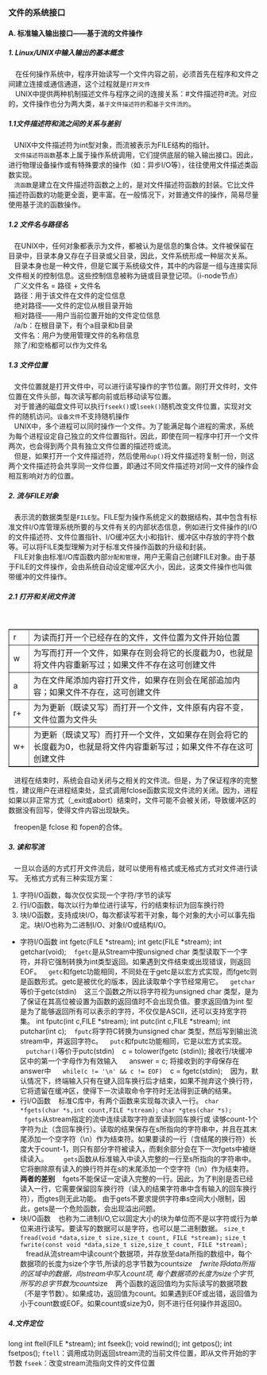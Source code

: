 ### 文件的系统接口  
#### A. 标准输入输出接口——基于流的文件操作  
##### 1. Linux/UNIX中输入输出的基本概念  
&ensp;&ensp;在任何操作系统中，程序开始读写一个文件内容之前，必须首先在程序和文件之间建立连接或通信通道，这个过程就是`打开文件`  
&ensp;&ensp;UNIX中提供两种机制描述文件与程序之间的连接关系：#文件描述符#流。对应的，文件操作也分为两大类，`基于文件描述符的`和`基于文件流的`。  
  
##### 1.1文件描述符和流之间的关系与差别  
 &nbsp;&nbsp;&nbsp;UNIX中文件描述符为int型对象，而流被表示为FILE结构的指针。  
 &nbsp;&nbsp;&nbsp;`文件描述符函数`基本上属于操作系统调用，它们提供底层的输入输出接口。因此，进行物理设备操作或有特殊要求的操作（如：异步I/O等），往往使用文件描述类函数实现。  
 &nbsp;&nbsp;&nbsp;`流函数`是建立在文件描述符函数之上的，是对文件描述符函数的封装。它比文件描述符函数的功能更全面，更丰富。在一般情况下，对普通文件的操作，简易尽量使用基于流的函数操作。  
 ##### 1.2 文件名与路径名  
 &nbsp;&nbsp;&nbsp;在UNIX中，任何对象都表示为文件，都被认为是信息的集合体。文件被保留在目录中，目录本身又存在子目录或父目录，因此，文件系统形成一种层次关系。  
 &nbsp;&nbsp;&nbsp;目录本身也是一种文件，但是它属于系统级文件，其中的内容是一组与连接实际文件相关的控制信息。这些控制信息被称为链或目录登记项。（i-node节点）  
 &nbsp;&nbsp;&nbsp;广义文件名 = 路径 + 文件名  
 &nbsp;&nbsp;&nbsp;路径：用于该文件在文件的定位信息  
 &nbsp;&nbsp;&nbsp;绝对路径——文件的定位从根目录开始  
 &nbsp;&nbsp;&nbsp;相对路径——用户当前位置开始的文件定位信息  
 &nbsp;&nbsp;&nbsp;/a/b：在根目录下，有个a目录和b目录  
 &nbsp;&nbsp;&nbsp;文件名：用户为使用管理文件的名称信息  
 &nbsp;&nbsp;&nbsp;除了/和空格都可以作为文件名  
 ##### 1.3 文件位置  
 &nbsp;&nbsp;&nbsp;文件位置就是打开文件中，可以进行读写操作的字节位置。刚打开文件时，文件位置在文件头部，每次读写都向前或后移动读写位置。  
 &nbsp;&nbsp;&nbsp;对于普通的磁盘文件可以执行`fseek()`或`lseek()`随机改变文件位置，实现对文件的随机访问。`设备文件`不支持随机操作  
 &nbsp;&nbsp;&nbsp;UNIX中，多个进程可以同时操作一个文件。为了能满足每个进程的需求，系统为每个进程设定自己独立的文件位置指针。因此，即使在同一程序中打开一个文件两次，也会得到两个具有独立文件位置的描述符或流。  
 &nbsp;&nbsp;&nbsp;但是，如果打开一个文件描述符，然后使用`dup()`将文件描述符复制一份，则这两个文件描述符会共享同一文件位置，即通过不同文件描述符对同一文件的操作会相互影响对方的位置。  
##### 2. 流与FILE对象  
 &nbsp;&nbsp;&nbsp;表示流的数据类型是`FILE型`。FILE型为操作系统定义的数据结构，其中包含有标准文件I/O库管理系统所要的与文件有关的内部状态信息，例如进行文件操作的I/O的文件描述符、文件位置指针、I/O缓冲区大小和指针、缓冲区中存放的字符个数等。可以将FILE类型理解为对于标准文件操作函数的升级和封装。  
 &nbsp;&nbsp;&nbsp;FILE对象由标准I/O库函数内部`分配和管理`，用户无需自己创建FILE对象。由于基于FILE的文件操作，会由系统自动设定缓冲区大小，因此，这类文件操作也叫做带缓冲的文件操作。  
 ##### 2.1 打开和关闭文件流  
<table border="1">  
 &nbsp;&nbsp;&nbsp;<tr>  
 &nbsp;&nbsp;&nbsp;&nbsp;&nbsp;&nbsp;&nbsp;<td>r</td>  
 &nbsp;&nbsp;&nbsp;&nbsp;&nbsp;&nbsp;&nbsp;<td>为读而打开一个已经存在的文件，文件位置为文件开始位置</td>  
 &nbsp;&nbsp;&nbsp;</tr>  
 &nbsp;&nbsp;&nbsp;<tr>  
 &nbsp;&nbsp;&nbsp;&nbsp;&nbsp;&nbsp;&nbsp;<td>w</td>  
 &nbsp;&nbsp;&nbsp;&nbsp;&nbsp;&nbsp;&nbsp;<td>为写而打开一个文件，如果存在则会将它的长度截为0，也就是将文件内容重新写过；如果文件不存在这可创建文件</td>  
 &nbsp;&nbsp;&nbsp;</tr>  
 &nbsp;&nbsp;&nbsp;<tr>  
 &nbsp;&nbsp;&nbsp;&nbsp;&nbsp;&nbsp;&nbsp;<td>a</td>  
 &nbsp;&nbsp;&nbsp;&nbsp;&nbsp;&nbsp;&nbsp;<td>为在文件尾添加内容打开文件，如果存在则会在尾部追加内容；如果文件不存在，这可创建文件</td>  
 &nbsp;&nbsp;&nbsp;</tr>  
 &nbsp;&nbsp;&nbsp;<tr>  
 &nbsp;&nbsp;&nbsp;&nbsp;&nbsp;&nbsp;&nbsp;<td>r+</td>  
 &nbsp;&nbsp;&nbsp;&nbsp;&nbsp;&nbsp;&nbsp;<td>为为更新（既读又写）而打开一个文件，文件原有内容不变，文件位置为文件头</td>  
 &nbsp;&nbsp;&nbsp;</tr>  
 &nbsp;&nbsp;&nbsp;&nbsp;<tr>  
 &nbsp;&nbsp;&nbsp;&nbsp;&nbsp;&nbsp;&nbsp;<td>w+</td>  
 &nbsp;&nbsp;&nbsp;&nbsp;&nbsp;&nbsp;&nbsp;<td>为更新（既读又写）而打开一个文件，文如果存在则会将它的长度截为0，也就是将文件内容重新写过；如果文件不存在这可创建文件  
 &nbsp;&nbsp;&nbsp;&nbsp;&nbsp;&nbsp;&nbsp;</td>  
 &nbsp;&nbsp;&nbsp;</tr>  
</table>  
 &nbsp;&nbsp;&nbsp;进程在结束时，系统会自动关闭与之相关的文件流。但是，为了保证程序的完整性，建议用户在进程结束处，显式调用fclose函数实现文件流的关闭。因为，进程如果以非正常方式（_exit或abort）结束时，文件可能不会被关闭，导致缓冲区的数据没有回写，使得文件内容出现缺失。  
  
 &nbsp;&nbsp;&nbsp;freopen是 fclose 和 fopen的合体。  
##### 3. 读和写流
 &nbsp;&nbsp;&nbsp;一旦以合适的方式打开文件流后，就可以使用有格式或无格式方式对文件进行读写。
无格式方式有三种实现方案：
1. 字符I/O函数，每次仅仅实现一个字符/字节的读写
2. 行I/O函数，每次以行为单位进行读写，行的结束标识为回车换行符
3. 块I/O函数，支持成块I/O，每次都读写若干对象，每个对象的大小可以事先指定。块I/O也称为二进制I/O、对象I/O或结构I/O。
- 字符I/O函数
int fgetc(FILE *stream);
int getc(FILE *stream);
int getchar(void);
 &nbsp;&nbsp;&nbsp;`fgetc`是从Stream中按unsigned char 类型读取下一个字符，并将它强制转换为int类型返回。如果遇到文件结束或出现错误，则返回EOF。
 &nbsp;&nbsp;&nbsp;`getc`和fgetc功能相同，不同处在于getc是以宏方式实现，而fgetc则是函数形式。getc是被优化的版本，因此读取单个字节经常用它。
 &nbsp;&nbsp;&nbsp;`getchar`等价于getc(stdin)
 &nbsp;&nbsp;&nbsp;这三个函数之所以将字符视为unsigned char 类型，是为了保证在其高位被设置为函数的返回值时不会出现负值。要求返回值为int 型是为了能够返回所有可以表示的字符，不仅仅是ASCII，还可以支持宽字符集。
int fputc(int c,FILE *stream);
int putc(int c,FILE *stream);
int putchar(int c);
 &nbsp;&nbsp;&nbsp;`fputc`将字符C转换为unsigned char 类型，然后写到输出流stream中，并返回字符c。
 &nbsp;&nbsp;&nbsp;`putc`和fputc功能相同，它是以宏方式实现。
 &nbsp;&nbsp;&nbsp;`putchar()`等价于putc(stdin)
 &nbsp;&nbsp;&nbsp;c = tolower(fgetc (stdin));
接收行/块缓冲区中的第一个字母作为有效输入
 &nbsp;&nbsp;&nbsp;&nbsp;&nbsp;answer = c;
将接收到的字母保存在answer中
 &nbsp;&nbsp;&nbsp;&nbsp;&nbsp;`while(c != '\n' && c != EOF)`
 &nbsp;&nbsp;&nbsp;c = fgetc(stdin);
 &nbsp;&nbsp;&nbsp;因为，默认情况下，终端输入只有在键入回车换行后才结束，如果不抛弃这个换行符，它将遗留在缓冲区，使得下一次读取命令字符时无法得到正确的结果。
- 行I/O函数
 &nbsp;&nbsp;&nbsp;标准C库中，有两个函数来实现每次读入一行。
`char *fgets(char *s,int count,FILE *stream);`
`char *gtes(char *s);`
 &nbsp;&nbsp;&nbsp; &nbsp;&nbsp;`fgets`从stream指定的流中连续读取字符直至读到回车换行或 读够count-1个字符为止（含回车换行）。读取的结果保存在s所指向的字符串中，并且在其末尾添加一个空字符（\n）作为结束符。如果要读的一行（含结尾的换行符）长度大于count-1，则只有部分字符被读入，而剩余部分会在下一次fgets中被继续读入。
 &nbsp;&nbsp;&nbsp;&nbsp;&nbsp;&nbsp;&nbsp;`gets`函数从标准输入中读入完整的一行至s所指向的字符串中。它将删除原有读入的换行符并在s的末尾添加一个空字符（\n）作为结束符。
**两者的差别**
 &nbsp;&nbsp;&nbsp;fgets不能保证一定读入完整的一行。因此，为了判别是否已经读入一行，它需要保留回车换行符（读入的结果字符串中含有输入的回车换行符），而gtes则无此功能。
由于gets不要求提供字符串s空间大小限制，因此，gets是一个危险函数，会出现溢出问题。
- 块I/O函数
 &nbsp;&nbsp;&nbsp;也称为二进制I/O,它以固定大小的块为单位而不是以字符或行为单位来进行读写。要读写的数据可以是字符，也可以是二进制数据。
`size_t fread(void *data,size_t size,size_t count, FILE *stream);`
`size_t fwrite(const void *data,size_t size,size_t count, FILE *stream);`
 &nbsp;&nbsp;&nbsp;fread从流stream中读count个数据项，并存放至data所指的数组中，每个数据项的长度为size个字节,所读的总字节数为count*size
 &nbsp;&nbsp;&nbsp;fwrite将data所指的区域中的数据，向stream中写入count项, 每个数据项的长度为size个字节,所写的总字节数为count*size
 &nbsp;&nbsp;&nbsp;两个函数的返回值均为实际读写的数据项数（不是字节数）。如果成功，返回值为count。如果遇到EOF或出错，返回值为小于count数或EOF。如果count或size为0，则不进行任何操作并返回0。
#####  4.文件定位
long int ftell(FILE *stream);
int fseek();
void rewind();
int getpos();
int fsetpos();
`ftell`：调用成功则返回stream流的当前文件位置，即从文件开始的字节数
`fseek`：改变stream流指向文件的文件位置